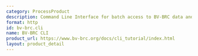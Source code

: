 ```yaml
---
category: ProcessProduct
description: Command Line Interface for batch access to BV-BRC data and services
format: http
id: bv-brc.cli
name: BV-BRC CLI
product_url: https://www.bv-brc.org/docs/cli_tutorial/index.html
layout: product_detail
---
```

